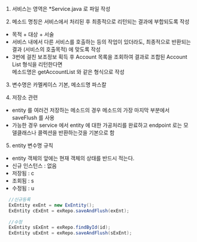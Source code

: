 1. 서비스는 영역은 *Service.java 로 파일 작성 
  
2. 메소드 명칭은 서비스에서 처리된 후 최종적으로 리턴되는 결과에 부합되도록 작성
  
- 목적 + 대상 + 서술  
- 서비스 내에서 다른 서비스를 호출하는 등의 작업이 있더라도, 최종적으로 반환되는 결과 (서비스의 호출목적) 에 맞도록 작성  
- 3번에 걸친 보조정보 획득 후 Account 목록을 조회하여 결과로 조합된 Account List 형식을 리턴한다면  
  메소드명은 getAccountList 와 같은 형식으로 작성
  
3. 변수명은 카멜케이스 기본, 메소드명 파스칼
  
4. 저장소 관련
- entity 를 여러건 저장하는 메소드의 경우 메소드의 가장 마지막 부분에서 saveFlush 를 사용  
- 가능한 경우 service 에서 entity 에 대한 가공처리를 완료하고 endpoint 로는 모델클래스나 콜렉션을 반환하는것을 기본으로 함
  
5. entity 변수명 규칙
- entity 객체의 앞에는 현재 객체의 상태를 반드시 적는다.
- 신규 인스턴스 : 없음
- 저장됨 : c
- 조회됨 : s
- 수정됨 : u


```java
  //신규등록
  ExEntity exEnt = new ExEntity();
  ExEntity cExEnt = exRepo.saveAndFlush(exEnt);
  
  //수정
  ExEntity sExEnt = exRepo.findById(id);
  ExEntity uExEnt = exRepo.saveAndFlush(sExEnt);
```
